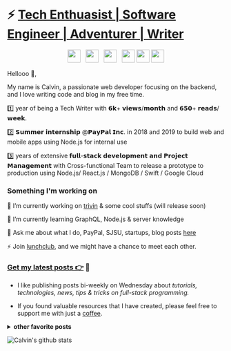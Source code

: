 # ⚡️ <a href="https://calvinqc.com" target="_blank"> Tech Enthuasist | Software Engineer | Adventurer | Writer </a>
<p align='center'>
<a href="https://dev.to/calvinqc"><img height="30" src="https://raw.githubusercontent.com/WaylonWalker/WaylonWalker/main/icon/dev.png"></a>&nbsp;&nbsp;
<a href="https://twitter.com/calvinqc_"><img height="30" src="https://github.com/WaylonWalker/WaylonWalker/blob/main/icon/twitter.png?raw=true"></a>&nbsp;&nbsp;
<a href="https://instagram.com/calvin.qc"><img height="30" src="https://github.com/WaylonWalker/WaylonWalker/blob/main/icon/instagram.jpg?raw=true"></a>&nbsp;&nbsp;
<a href="https://www.buymeacoffee.com/calvinqc"><img height="30" src="https://github.com/WaylonWalker/WaylonWalker/blob/main/icon/by-me-a-coffee.png?raw=true"></a>
<a href="https://www.medium.com/@calvinqc"><img height="30" src="https://raw.githubusercontent.com/trinwin/trinwin/master/icons/medium.png?raw=true"></a>
<a href="https://www.linkedin.com/in/calvinqc/"><img height="30" src="https://github.com/WaylonWalker/WaylonWalker/blob/main/icon/linkedin.png?raw=true"></a>

Hellooo 👋,

My name is Calvin, a passionate web developer focusing on the backend, and I love writing code and blog in my free time.

1️⃣ year of being a Tech Writer with 𝟲𝗸+ 𝘃𝗶𝗲𝘄𝘀/𝗺𝗼𝗻𝘁𝗵 and 𝟲𝟱𝟬+ 𝗿𝗲𝗮𝗱𝘀/𝘄𝗲𝗲𝗸.

2️⃣ 𝗦𝘂𝗺𝗺𝗲𝗿 𝗶𝗻𝘁𝗲𝗿𝗻𝘀𝗵𝗶𝗽 @𝗣𝗮𝘆𝗣𝗮𝗹 𝗜𝗻𝗰. in 2018 and 2019 to build web and mobile apps using Node.js for internal use

3️⃣ years of extensive 𝗳𝘂𝗹𝗹-𝘀𝘁𝗮𝗰𝗸 𝗱𝗲𝘃𝗲𝗹𝗼𝗽𝗺𝗲𝗻𝘁 𝗮𝗻𝗱 𝗣𝗿𝗼𝗷𝗲𝗰𝘁 𝗠𝗮𝗻𝗮𝗴𝗲𝗺𝗲𝗻𝘁 with Cross-functional Team to release a prototype to production using Node.js/ React.js / MongoDB / Swift / Google Cloud

### Something I'm working on
🔭 I’m currently working on [trivin](https://github.com/calvinqc/trivin) & some cool stuffs (will release soon)

🌱 I’m currently learning GraphQL, Node.js & server knowledge

💬 Ask me about what I do, PayPal, SJSU, startups, blog posts [here](https://github.com/calvinqc/calvinqc/issues)

⚡ Join [lunchclub](https://lunchclub.com/?invite_code=calvinn3), and we might have a chance to meet each other.

### [Get my latest posts 👉](https://medium.com/@calvinqc) 🌱
- I like publishing posts bi-weekly on Wednesday about *tutorials, technologies, news, tips & tricks on full-stack programming.* 

- If you found valuable resources that I have created, please feel free to support me with just a [coffee](https://www.buymeacoffee.com/calvinqc).

<details>
 <summary><strong>other favorite posts</strong></summary>

- <a href="https://medium.com/swlh/webrtc-the-technology-that-powers-google-meet-hangout-facebook-messenger-and-discord-cb926973d786">WebRTC — The technology that powers Google Meet/Hangout, Facebook Messenger and Discord</a>

- <a href="https://levelup.gitconnected.com/2020-mac-setup-that-makes-your-life-easier-f94d176f388">2020 Mac setup</a>

- <a href="https://levelup.gitconnected.com/i-built-a-m-e-r-n-codebase-in-an-hour-742acd71ed7e">Full Tutorial to build Full M.E.R.N project</a>
</details>

![Calvin's github stats](https://github-readme-stats.vercel.app/api?username=calvinqc&show_icons=true&theme=default)
